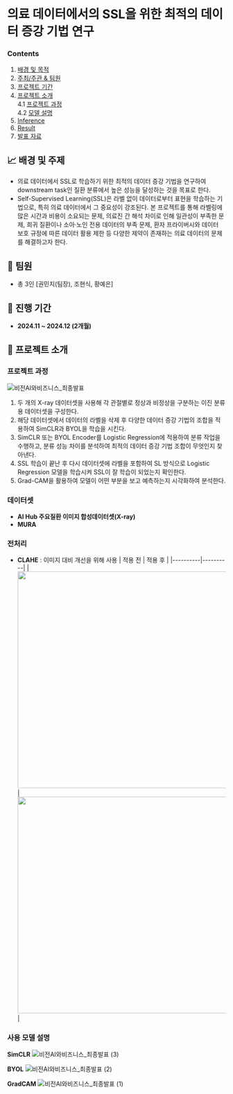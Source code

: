 # 의료 데이터에서의 SSL을 위한 최적의 데이터 증강 기법 연구

### Contents
1. [배경 및 목적](#📈-배경-및-주제)  
2. [주최/주관 & 팀원](#2-팀원)  
3. [프로젝트 기간](#3-프로젝트-기간)  
4. [프로젝트 소개](#4-프로젝트-소개)  
   4.1 [프로젝트 과정](#41-프로젝트-과정)  
   4.2 [모델 설명](#42-사용한-모델)  
5. [Inference](#5-inference)  
6. [Result](#6-result)  
7. [발표 자료](#발표-자료)

## 📈 배경 및 주제
- 의료 데이터에서 SSL로 학습하기 위한 최적의 데이터 증강 기법을 연구하여 downstream task인 질환 분류에서 높은 성능을 달성하는 것을 목표로 한다. 
- Self-Supervised Learning(SSL)은 라벨 없이 데이터로부터 표현을 학습하는 기법으로, 특히 의료 데이터에서 그 중요성이 강조된다. 본 프로젝트를 통해 라벨링에 많은 시간과 비용이 소요되는 문제, 의료진 간 해석 차이로 인해 일관성이 부족한 문제, 희귀 질환이나 소아·노인 전용 데이터의 부족 문제, 환자 프라이버시와 데이터 보호 규정에 따른 데이터 활용 제한 등 다양한 제약이 존재하는 의료 데이터의 문제를 해결하고자 한다. 

## 💁 팀원
- 총 3인 [권민지(팀장), 조현식, 황예은]

## 📅 진행 기간 
- **2024.11 ~ 2024.12 (2개월)**

## 🚀 프로젝트 소개
### 프로젝트 과정
![비전AI와비즈니스_최종발표](https://github.com/user-attachments/assets/b3bd18fd-3a3b-4783-b09d-4e7a2f04c4e5)
1. 두 개의 X-ray 데이터셋을 사용해 각 관절별로 정상과 비정상을 구분하는 이진 분류용 데이터셋을 구성한다.
2. 해당 데이터셋에서 데이터의 라벨을 삭제 후 다양한 데이터 증강 기법의 조합을 적용하여 SimCLR과 BYOL을 학습을 시킨다.
3. SimCLR 또는 BYOL Encoder를 Logistic Regression에 적용하여 분류 작업을 수행하고, 분류 성능 차이를 분석하여 최적의 데이터 증강 기법 조합이 무엇인지 찾아낸다.
4. SSL 학습이 끝난 후 다시 데이터셋에 라벨을 포함하여 SL 방식으로 Logistic Regression 모델을 학습시켜 SSL이 잘 학습이 되었는지 확인한다.
5. Grad-CAM을 활용하여 모델이 어떤 부분을 보고 예측하는지 시각화하여 분석한다.

### 데이터셋
- **AI Hub 주요질환 이미지 합성데이터셋(X-ray)**
- **MURA**
  
### 전처리 
- **CLAHE** : 이미지 대비 개선을 위해 사용
| 적용 전 | 적용 후 |
|----------|----------|
|<img src="![ChestPA_Abnormal_00000002](https://github.com/user-attachments/assets/0078b445-94fe-455a-83b3-3ccc271b987b)" height = "500"> | <img src ="![ChestPA_Abnormal_00000002 (1)](https://github.com/user-attachments/assets/aa9c8be1-c263-4bc4-84f2-d657ab351afc)" height = "500"> |

### 사용 모델 설명
**SimCLR**
![비전AI와비즈니스_최종발표 (3)](https://github.com/user-attachments/assets/f5142624-5940-425f-8000-d558b07b201c)

**BYOL**
![비전AI와비즈니스_최종발표 (2)](https://github.com/user-attachments/assets/8e253855-bb00-4f83-8d23-f1ccd1005028)

**GradCAM**
![비전AI와비즈니스_최종발표 (1)](https://github.com/user-attachments/assets/71349624-31b6-4cd2-8796-1c39adaa0459)

